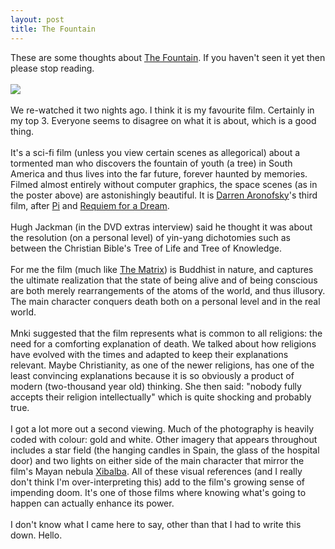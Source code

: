 ```yaml
---
layout: post
title: The Fountain
---
```


<div class="entry-item s2-entrytext">These are some thoughts about <a href="http://en.wikipedia.org/wiki/The_Fountain" rel="nofollow">The Fountain</a>. If you haven't seen it yet then please stop reading.<br/><br/><a href="http://upload.wikimedia.org/wikipedia/en/e/ee/Fountain_poster_1.jpg" rel="nofollow"><img src="http://upload.wikimedia.org/wikipedia/en/thumb/e/ee/Fountain_poster_1.jpg/200px-Fountain_poster_1.jpg"/></a><br/><br/>We re-watched it two nights ago. I think it is my favourite film. Certainly in my top 3. Everyone seems to disagree on what it is about, which is a good thing. <br/><br/>It's a sci-fi film (unless you view certain scenes as allegorical) about a tormented man who discovers the fountain of youth (a tree) in South America and thus lives into the far future, forever haunted by memories. Filmed almost entirely without computer graphics, the space scenes (as in the poster above) are astonishingly beautiful. It is <a href="http://en.wikipedia.org/wiki/Darren_Aronofsky" rel="nofollow">Darren Aronofsky</a>'s third film, after <a href="http://en.wikipedia.org/wiki/Pi_(film)" rel="nofollow">Pi</a> and <a href="http://en.wikipedia.org/wiki/Requiem_for_a_Dream" rel="nofollow">Requiem for a Dream</a>.<br/><br/>Hugh Jackman (in the DVD extras interview) said he thought it was about the resolution (on a personal level) of yin-yang dichotomies such as between the Christian Bible's Tree of Life and Tree of Knowledge. <br/><br/>For me the film (much like <a href="http://en.wikipedia.org/wiki/The_Matrix" rel="nofollow">The Matrix</a>) is Buddhist in nature, and captures the ultimate realization that the state of being alive and of being conscious are both merely rearrangements of the atoms of the world, and thus illusory. The main character conquers death both on a personal level and in the real world.<br/><br/>Mnki suggested that the film represents what is common to all religions: the need for a comforting explanation of death. We talked about how religions have evolved with the times and adapted to keep their explanations relevant. Maybe Christianity, as one of the newer religions, has one of the least convincing explanations because it is so obviously a product of modern (two-thousand year old) thinking. She then said: "nobody fully accepts their religion intellectually" which is quite shocking and probably true. <br/><br/>I got a lot more out a second viewing. Much of the photography is heavily coded with colour: gold and white. Other imagery that appears throughout includes a star field (the hanging candles in Spain, the glass of the hospital door) and two lights on either side of the main character that mirror the film's Mayan nebula <a href="http://en.wikipedia.org/wiki/Xibalba" rel="nofollow">Xibalba</a>. All of these visual references (and I really don't think I'm over-interpreting this) add to the film's growing sense of impending doom. It's one of those films where knowing what's going to happen can actually enhance its power.<br/><br/>I don't know what I came here to say, other than that I had to write this down. Hello.</div>